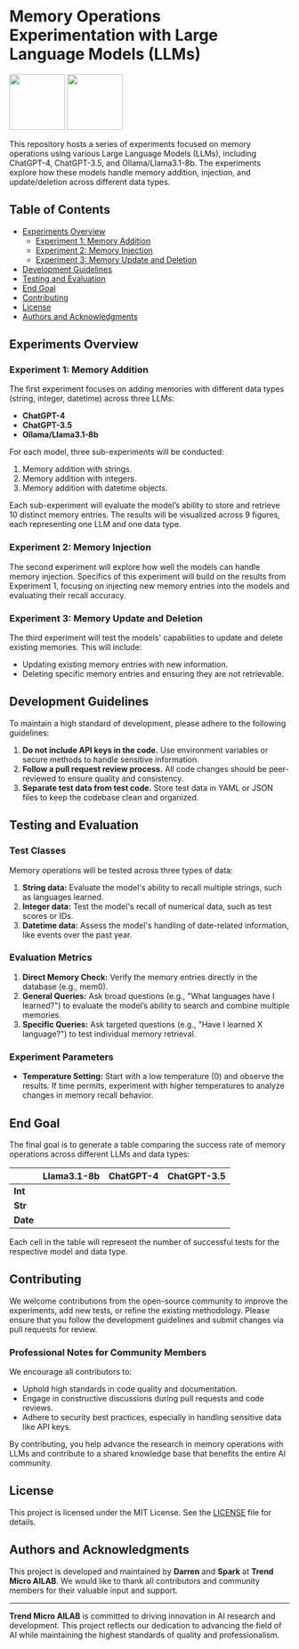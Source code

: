 # Memory Operations Experimentation with Large Language Models (LLMs)

<image src="./notebooks/girl.png" width=100>
<image src="./notebooks/surprised-cat-with-huge-eyes-free-photo.jpg" width=100>

This repository hosts a series of experiments focused on memory operations using various Large Language Models (LLMs), including ChatGPT-4, ChatGPT-3.5, and Ollama/Llama3.1-8b. The experiments explore how these models handle memory addition, injection, and update/deletion across different data types.

## Table of Contents

- [Experiments Overview](#experiments-overview)
  - [Experiment 1: Memory Addition](#experiment-1-memory-addition)
  - [Experiment 2: Memory Injection](#experiment-2-memory-injection)
  - [Experiment 3: Memory Update and Deletion](#experiment-3-memory-update-and-deletion)
- [Development Guidelines](#development-guidelines)
- [Testing and Evaluation](#testing-and-evaluation)
- [End Goal](#end-goal)
- [Contributing](#contributing)
- [License](#license)
- [Authors and Acknowledgments](#authors-and-acknowledgments)

## Experiments Overview

### Experiment 1: Memory Addition

The first experiment focuses on adding memories with different data types (string, integer, datetime) across three LLMs:
- **ChatGPT-4**
- **ChatGPT-3.5**
- **Ollama/Llama3.1-8b**

For each model, three sub-experiments will be conducted:
1. Memory addition with strings.
2. Memory addition with integers.
3. Memory addition with datetime objects.

Each sub-experiment will evaluate the model’s ability to store and retrieve 10 distinct memory entries. The results will be visualized across 9 figures, each representing one LLM and one data type.

### Experiment 2: Memory Injection

The second experiment will explore how well the models can handle memory injection. Specifics of this experiment will build on the results from Experiment 1, focusing on injecting new memory entries into the models and evaluating their recall accuracy.

### Experiment 3: Memory Update and Deletion

The third experiment will test the models' capabilities to update and delete existing memories. This will include:
- Updating existing memory entries with new information.
- Deleting specific memory entries and ensuring they are not retrievable.

## Development Guidelines

To maintain a high standard of development, please adhere to the following guidelines:
1. **Do not include API keys in the code.** Use environment variables or secure methods to handle sensitive information.
2. **Follow a pull request review process.** All code changes should be peer-reviewed to ensure quality and consistency.
3. **Separate test data from test code.** Store test data in YAML or JSON files to keep the codebase clean and organized.

## Testing and Evaluation

### Test Classes

Memory operations will be tested across three types of data:
1. **String data:** Evaluate the model's ability to recall multiple strings, such as languages learned.
2. **Integer data:** Test the model's recall of numerical data, such as test scores or IDs.
3. **Datetime data:** Assess the model's handling of date-related information, like events over the past year.

### Evaluation Metrics

1. **Direct Memory Check:** Verify the memory entries directly in the database (e.g., mem0).
2. **General Queries:** Ask broad questions (e.g., "What languages have I learned?") to evaluate the model’s ability to search and combine multiple memories.
3. **Specific Queries:** Ask targeted questions (e.g., "Have I learned X language?") to test individual memory retrieval.

### Experiment Parameters

- **Temperature Setting:** Start with a low temperature (0) and observe the results. If time permits, experiment with higher temperatures to analyze changes in memory recall behavior.

## End Goal

The final goal is to generate a table comparing the success rate of memory operations across different LLMs and data types:

|           | Llama3.1-8b | ChatGPT-4 | ChatGPT-3.5 |
|-----------|-------------|-----------|-------------|
| **Int**   |             |           |             |
| **Str**   |             |           |             |
| **Date**  |             |           |             |

Each cell in the table will represent the number of successful tests for the respective model and data type.

## Contributing

We welcome contributions from the open-source community to improve the experiments, add new tests, or refine the existing methodology. Please ensure that you follow the development guidelines and submit changes via pull requests for review.

### Professional Notes for Community Members

We encourage all contributors to:
- Uphold high standards in code quality and documentation.
- Engage in constructive discussions during pull requests and code reviews.
- Adhere to security best practices, especially in handling sensitive data like API keys.

By contributing, you help advance the research in memory operations with LLMs and contribute to a shared knowledge base that benefits the entire AI community.

## License

This project is licensed under the MIT License. See the [LICENSE](LICENSE) file for details.

## Authors and Acknowledgments

This project is developed and maintained by **Darren** and **Spark** at **Trend Micro AILAB**. We would like to thank all contributors and community members for their valuable input and support.

---

**Trend Micro AILAB** is committed to driving innovation in AI research and development. This project reflects our dedication to advancing the field of AI while maintaining the highest standards of quality and professionalism.
